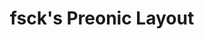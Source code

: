 ---
layout: layouts/keymapdb_entry.njk
OS: []
keymap_author: fsck
firmware: QMK
hasHomeRowMods: False
hasLetterOnThumb: False
hasVerticalCombos: False
keymap_image: https://i.imgur.com/nI8fBco.png
imageDate: idk
keyCount: 60
keyboard: Preonic
baseLayouts: ["QWERTY"]
languages: ['English']
layerCount: 4
title: "fsck's Preonic Layout"
split: False
stagger: ortholinear
summary: 
keymap_url: https://github.com/fsck/qmk_firmware/tree/master/keyboards/preonic/keymaps/fsck
writeup: https://github.com/fsck/qmk_firmware/tree/master/keyboards/preonic/keymaps/fsck/readme.md
---